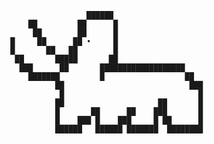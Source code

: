                        ██████
          ██         ██      █
           ██        ██      █
      █     ██      ██ •     █
      █       ██   ██        █
       ██       █████       ██
        ███      ██       ███████████████████
          ███████         █                  ██
                ██                            ███
                 █                              █
                ██                     ██       █
                █       ██      ██    ███       █
                █    ███ █    ███     █ ██      █
                ██████   ██████ ███████  ████████
